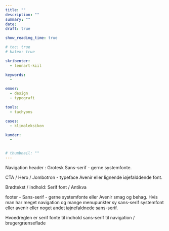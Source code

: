 ```yaml
---
title: ""
description: ""
summary: ""
date: 
draft: true

show_reading_time: true

# toc: true
# katex: true

skribenter:
  - lennart-kiil

keywords:
  -

emner:
  - design
  - typografi

tools:
  - tachyons

cases:
  - klimaleksikon

kunder:
  -


# thumbnail: ""
---
```


Navigation header : Grotesk Sans-serif - gerne systemfonte.

CTA / Hero / Jombotron - typeface Avenir eller lignende iøjefalddende font.

Brødtekst / indhold: Serif font / Antikva

footer - Sans-serif - gerne systemfonte eller Avenir smag og behag. Hvis man har meget navigation og mange menupunkter sy sans-serif systemfont eller avenir eller noget andet iøjnefaldnede sans-serif.

Hvoedreglen er serif fonte til indhold sans-serif til navigation / brugergrænseflade
